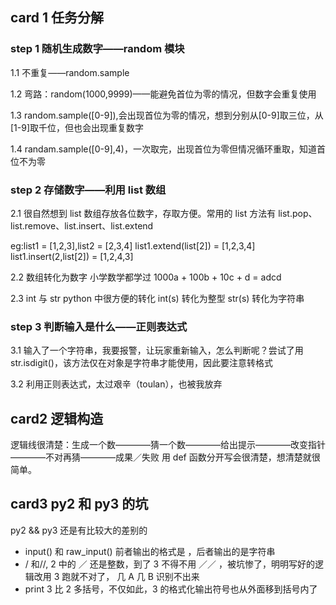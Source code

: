 ## card 1 任务分解
### step 1  随机生成数字——random 模块
1.1 不重复——random.sample

1.2 弯路：random(1000,9999)——能避免首位为零的情况，但数字会重复使用

1.3 random.sample([0-9]),会出现首位为零的情况，想到分别从[0-9]取三位，从[1-9]取千位，但也会出现重复数字

1.4 randam.sample([0-9],4)，一次取完，出现首位为零但情况循环重取，知道首位不为零

### step 2 存储数字——利用 list 数组
2.1 很自然想到 list 数组存放各位数字，存取方便。常用的 list 方法有 list.pop、list.remove、list.insert、list.extend 

eg:list1 = [1,2,3],list2 = [2,3,4] list1.extend(list[2]) = [1,2,3,4] list1.insert(2,list[2]) = [1,2,4,3]

2.2 数组转化为数字 小学数学都学过 1000a + 100b + 10c + d = adcd

2.3 int 与 str  python 中很方便的转化 int(s) 转化为整型 str(s) 转化为字符串

### step 3 判断输入是什么——正则表达式
3.1 输入了一个字符串，我要报警，让玩家重新输入，怎么判断呢？尝试了用 str.isdigit()，该方法仅在对象是字符串才能使用，因此要注意转格式

3.2 利用正则表达式，太过艰辛（toulan），也被我放弃

## card2 逻辑构造

逻辑线很清楚：生成一个数————猜一个数————给出提示————改变指针————不对再猜————成果／失败
用 def 函数分开写会很清楚，想清楚就很简单。

## card3 py2 和 py3 的坑

py2 && py3 还是有比较大的差别的
- input() 和 raw_input() 前者输出的格式是 ，后者输出的是字符串
- / 和//, 2 中的 ／ 还是整数，到了 3 不得不用 ／／ ，被坑惨了，明明写好的逻辑改用 3 跑就不对了， 几 A 几 B 识别不出来
- print 3 比 2 多括号，不仅如此，3 的格式化输出符号也从外面移到括号内了
